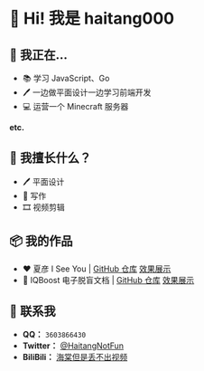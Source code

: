 # 👋 Hi! 我是 haitang000

<!--
**haitang000/haitang000** is a ✨ _special_ ✨ repository because its `README.md` (this file) appears on your GitHub profile.

Here are some ideas to get you started:

- 🔭 I’m currently working on ...
- 🌱 I’m currently learning ...
- 👯 I’m looking to collaborate on ...
- 🤔 I’m looking for help with ...
- 💬 Ask me about ...
- 📫 How to reach me: ...
- 😄 Pronouns: ...
- ⚡ Fun fact: ...
-->

## 🔭 我正在...

- 📚 学习 JavaScript、Go
- 🖊 一边做平面设计一边学习前端开发
- 💻 运营一个 Minecraft 服务器

**etc.**

## 💪 我擅长什么？

- 🖊 平面设计
- 📜 写作
- 🎞 视频剪辑

## 📦 我的作品

- ❤ 夏彦 I See You  |  [GitHub 仓库](https://github.com/haitang000/XiaYan-I-see-you) [效果展示](https://xyicu.haitang000.top)
- 📜 IQBoost 电子脱盲文档  |  [GitHub 仓库](https://github.com/haitang000/IQ-Boost---Docs) [效果展示](https://iqboost.fun)

## 💭 联系我
- **QQ：** `3603866430`
- **Twitter：** [@HaitangNotFun](https://x.com/haitangNotFun)
- **BiliBili：** [海棠但是丢不出视频](https://space.bilibili.com/1073778000)
